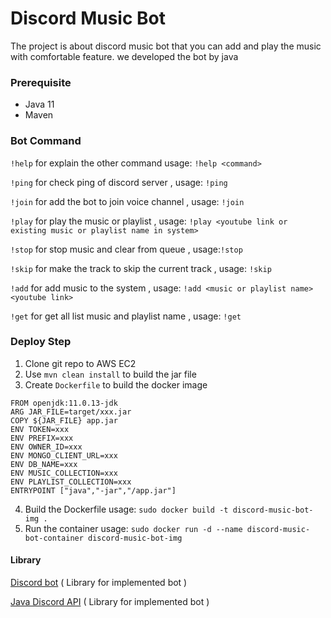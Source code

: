 # Discord Music Bot


The project is about discord music bot that you can add and play the music with comfortable feature. we developed the bot by java 

### Prerequisite

- Java 11
- Maven


### Bot Command
`!help` for explain the other command usage: `!help <command>`

`!ping` for check ping of discord server , usage: `!ping`

`!join` for add the bot to join voice channel , usage: `!join`

`!play` for play the music or playlist , usage: `!play <youtube link or existing music or playlist name in system>`

`!stop` for stop music and clear from queue , usage:`!stop`

`!skip` for make the track to skip the current track , usage: `!skip`

`!add` for add music to the system , usage: `!add <music or playlist name> <youtube link>`

`!get` for get all list music and playlist name , usage: `!get`


### Deploy Step

1. Clone git repo to AWS EC2
2. Use `mvn clean install` to build the jar file
3. Create `Dockerfile` to build the docker image 

```
FROM openjdk:11.0.13-jdk
ARG JAR_FILE=target/xxx.jar
COPY ${JAR_FILE} app.jar
ENV TOKEN=xxx
ENV PREFIX=xxx
ENV OWNER_ID=xxx
ENV MONGO_CLIENT_URL=xxx
ENV DB_NAME=xxx
ENV MUSIC_COLLECTION=xxx
ENV PLAYLIST_COLLECTION=xxx
ENTRYPOINT ["java","-jar","/app.jar"]
```

4. Build the Dockerfile usage: `sudo docker build -t discord-music-bot-img .`
5. Run the container usage: `sudo docker run -d --name discord-music-bot-container discord-music-bot-img` 


#### Library

[Discord bot](https://github.com/Discord4J/Discord4J) ( Library for implemented bot )

[Java Discord API](https://github.com/DV8FromTheWorld/JDA) ( Library for implemented bot )
